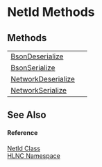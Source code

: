 # NetId Methods




## Methods
<table>
<tr>
<td><a href="M_HLNC_NetId_BsonDeserialize">BsonDeserialize</a></td>
<td> </td></tr>
<tr>
<td><a href="M_HLNC_NetId_BsonSerialize">BsonSerialize</a></td>
<td> </td></tr>
<tr>
<td><a href="M_HLNC_NetId_NetworkDeserialize">NetworkDeserialize</a></td>
<td> </td></tr>
<tr>
<td><a href="M_HLNC_NetId_NetworkSerialize">NetworkSerialize</a></td>
<td> </td></tr>
</table>

## See Also


#### Reference
<a href="T_HLNC_NetId">NetId Class</a>  
<a href="N_HLNC">HLNC Namespace</a>  
